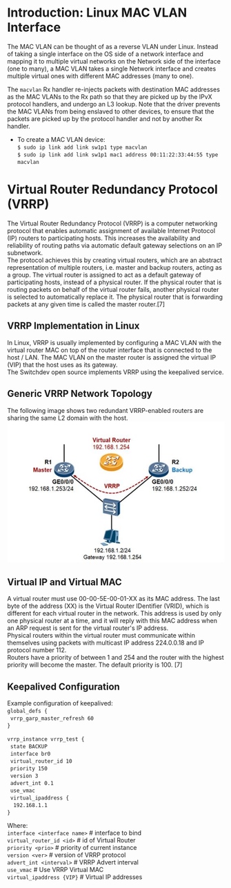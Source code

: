 # Introduction: Linux MAC VLAN Interface  
The MAC VLAN can be thought of as a reverse VLAN under Linux. Instead of taking a single interface on the OS side of a network interface and mapping it to multiple virtual networks on the Network side of the interface (one to many), a MAC VLAN takes a single Network interface and creates multiple virtual ones with different MAC addresses (many to one).

The `macvlan` Rx handler re-injects packets with destination MAC addresses as the MAC VLANs to the Rx path so that they are picked up by the IPvX protocol handlers, and undergo an L3 lookup. Note that the driver prevents the MAC VLANs from being enslaved to other devices, to ensure that the packets are picked up by the protocol handler and not by another Rx handler. 

* To create a MAC VLAN device:  
`$ sudo ip link add link sw1p1 type macvlan`  
`$ sudo ip link add link sw1p1 mac1 address 00:11:22:33:44:55 type macvlan`  

# Virtual Router Redundancy Protocol (VRRP)
The Virtual Router Redundancy Protocol (VRRP) is a computer networking protocol that enables automatic assignment of available Internet Protocol (IP) routers to participating hosts. This increases the availability and reliability of routing paths via automatic default gateway selections on an IP subnetwork.  
The protocol achieves this by creating virtual routers, which are an abstract representation of multiple routers, i.e. master and backup routers, acting as a group. The virtual router is assigned to act as a default gateway of participating hosts, instead of a physical router. If the physical router that is routing packets on behalf of the virtual router fails, another physical router is selected to automatically replace it. The physical router that is forwarding packets at any given time is called the master router.[7]  

## VRRP Implementation in Linux
In Linux, VRRP is usually implemented by configuring a MAC VLAN with the virtual router MAC on top of the router interface that is connected to the host / LAN. The MAC VLAN on the master router is assigned the virtual IP (VIP) that the host uses as its gateway.  
The Switchdev open source implements VRRP using the keepalived service.  

## Generic VRRP Network Topology
The following image shows two redundant VRRP-enabled routers are sharing the same L2 domain with the host.
![VRRP Network Topology](images/vrrp_network_topology.jpg)  

## Virtual IP and Virtual MAC
A virtual router must use 00-00-5E-00-01-XX as its MAC address. The last byte of the address (XX) is the Virtual Router IDentifier (VRID), which is different for each virtual router in the network. This address is used by only one physical router at a time, and it will reply with this MAC address when an ARP request is sent for the virtual router's IP address.  
Physical routers within the virtual router must communicate within themselves using packets with multicast IP address 224.0.0.18 and IP protocol number 112.  
Routers have a priority of between 1 and 254 and the router with the highest priority will become the master. The default priority is 100. [7]  

## Keepalived Configuration  
Example configuration of keepalived:  
`global_defs {`  
` vrrp_garp_master_refresh 60`  
`}`  

`vrrp_instance vrrp_test {`  
` state BACKUP`  
` interface br0`  
` virtual_router_id 10`  
` priority 150`  
` version 3`  
` advert_int 0.1`  
` use_vmac`  
` virtual_ipaddress {`  
`  192.168.1.1`  
`}`  

Where:   
`interface <interface name>`		# interface to bind  
`virtual_router_id <id>`	# id of Virtual Router   
`priority <prio>`			# priority of current instance  
`version <ver>`				# version of VRRP protocol  
`advert_int <interval>`		# VRRP Advert interval  
`use_vmac`				# Use VRRP Virtual MAC  
`virtual_ipaddress {VIP}`		# Virtual IP addresses  


